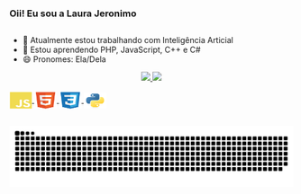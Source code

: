 ### Oii! Eu sou a Laura Jeronimo

##

- 🔭 Atualmente estou trabalhando com Inteligência Articial
- 🌱 Estou aprendendo PHP, JavaScript, C++ e C#
- 😄 Pronomes: Ela/Dela

<div align="center">
  <a href="https://github.com/laura-jeronimo">
  <img height="180em" src="https://github-readme-stats.vercel.app/api?username=laura-jeronimo&show_icons=true&theme=radical&include_all_commits=true&count_private=true"/>
  <img height="180em" src="https://github-readme-stats.vercel.app/api/top-langs/?username=laura-jeronimo&layout=compact&langs_count=7&theme=radical"/>
</div>

<div style="display: inline_block"><br>
  <img align="center" alt="Laura-Js" height="30" width="40" src="https://raw.githubusercontent.com/devicons/devicon/master/icons/javascript/javascript-plain.svg">
  <img align="center" alt="Laura-HTML" height="30" width="40" src="https://raw.githubusercontent.com/devicons/devicon/master/icons/html5/html5-original.svg">
  <img align="center" alt="Laura-CSS" height="30" width="40" src="https://raw.githubusercontent.com/devicons/devicon/master/icons/css3/css3-original.svg">
  <img align="center" alt="Laura-Python" height="30" width="40" src="https://raw.githubusercontent.com/devicons/devicon/master/icons/python/python-original.svg">
</div>

##

![Snake animation](https://github.com/laura-jeronimo/laura-jeronimo/blob/output/github-contribution-grid-snake.svg)
